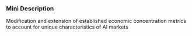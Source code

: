### Mini Description

Modification and extension of established economic concentration metrics to account for unique characteristics of AI markets
